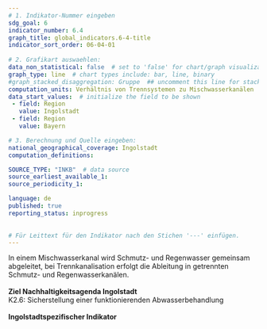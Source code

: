 ```yaml
---
# 1. Indikator-Nummer eingeben 
sdg_goal: 6 
indicator_number: 6.4
graph_title: global_indicators.6-4-title
indicator_sort_order: 06-04-01
 
# 2. Grafikart auswaehlen: 
data_non_statistical: false  # set to 'false' for chart/graph visualization 
graph_type: line  # chart types include: bar, line, binary 
#graph_stacked_disaggregation: Gruppe  ## uncomment this line for stacked bars. eplace 'Geschlecht' with the field of aggregation. 
computation_units: Verhältnis von Trennsystemen zu Mischwasserkanälen 
data_start_values:  # initialize the field to be shown  
 - field: Region 
   value: Ingolstadt 
 - field: Region 
   value: Bayern 

# 3. Berechnung und Quelle eingeben: 
national_geographical_coverage: Ingolstadt 
computation_definitions: 

SOURCE_TYPE: "INKB"  # data source  
source_earliest_available_1: 
source_periodicity_1: 

language: de   
published: true 
reporting_status: inprogress
 
 
# Für Leittext für den Indikator nach den Stichen '---' einfügen. 
---
```

In einem Mischwasserkanal wird Schmutz- und Regenwasser gemeinsam abgeleitet, bei Trennkanalisation erfolgt die Ableitung in getrennten Schmutz- und Regenwasserkanälen.<br>
<br>
<b>Ziel Nachhaltigkeitsagenda Ingolstadt</b><br>
K2.6: Sicherstellung einer funktionierenden Abwasserbehandlung<br>
<br>
<b>Ingolstadtspezifischer Indikator</b>
